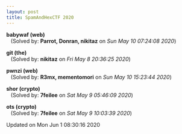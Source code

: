 ```yaml
---
layout: post
title: SpamAndHexCTF 2020
---
```


<!--break-->

**babywaf (web)**  
&nbsp;&nbsp;&nbsp;(Solved by: **Parrot, Donran, nikitaz** on _Sun May 10 07:24:08 2020_)  
  
**git (the)**  
&nbsp;&nbsp;&nbsp;(Solved by: **nikitaz** on _Fri May  8 20:36:25 2020_)  
  
**pwnzi (web)**  
&nbsp;&nbsp;&nbsp;(Solved by: **R3mx, mementomori** on _Sun May 10 15:23:44 2020_)  
  
**shor (crypto)**  
&nbsp;&nbsp;&nbsp;(Solved by: **7feilee** on _Sat May  9 05:46:09 2020_)  
  
**ots (crypto)**  
&nbsp;&nbsp;&nbsp;(Solved by: **7feilee** on _Sat May  9 10:03:39 2020_)  
  


Updated on Mon Jun  1 08:30:16 2020
